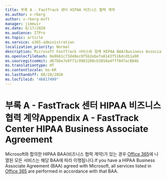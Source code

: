 ```yaml
---
title: 부록 A - FastTrack 센터 HIPAA 비즈니스 협력 계약
ms.author: v-rberg
author: v-rberg-msft
manager: jimmuir
ms.date: 8/17/2020
ms.audience: ITPro
ms.topic: article
ms.service: o365-administration
localization_priority: Normal
description: Microsoft FastTrack 서비스와 함께 HIPAA BAA(Business Associate Agreement)가 있는 경우 다음을 제외한 FastTrack Center Benefit for Office 365에 나열된 모든 서비스가 해당 BAA에 포함됩니다.
ms.openlocfilehash: 0e8b61c73d48ec0f5b2ebefa0143f516dcd51a98
ms.sourcegitcommit: d67bbe7e9f71c9983280cb3858a4fff0d7ac884b
ms.translationtype: HT
ms.contentlocale: ko-KR
ms.lasthandoff: 08/20/2020
ms.locfileid: "46817499"
---
```

# <a name="appendix-a---fasttrack-center-hipaa-business-associate-agreement"></a><span data-ttu-id="4c923-103">부록 A - FastTrack 센터 HIPAA 비즈니스 협력 계약</span><span class="sxs-lookup"><span data-stu-id="4c923-103">Appendix A - FastTrack Center HIPAA Business Associate Agreement</span></span>

<span data-ttu-id="4c923-104">Microsoft와 합의한 HIPAA BAA(비즈니스 협력 계약)가 있는 경우 [Office 365](products-and-capabilities.md#office-365)에 나열된 모든 서비스는 해당 BAA에 따라 이행됩니다.</span><span class="sxs-lookup"><span data-stu-id="4c923-104">If you have a HIPAA Business Associate Agreement (BAA) agreed with Microsoft, all services listed in [Office 365](products-and-capabilities.md#office-365) are performed in accordance with that BAA.</span></span>


